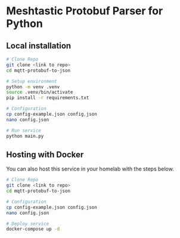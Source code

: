 # Meshtastic Protobuf Parser for Python

## Local installation

```bash
# Clone Repo
git clone <link to repo>
cd mqtt-protobuf-to-json

# Setup environment
python -m venv .venv
source .venv/bin/activate
pip install -r requirements.txt

# Configuration
cp config-example.json config.json
nano config.json

# Run service
python main.py
```

## Hosting with Docker

You can also host this service in your homelab with the steps below.

```bash
# Clone Repo
git clone <link to repo>
cd mqtt-protobuf-to-json

# Configuration
cp config-example.json config.json
nano config.json

# Deploy service
docker-compose up -d
```